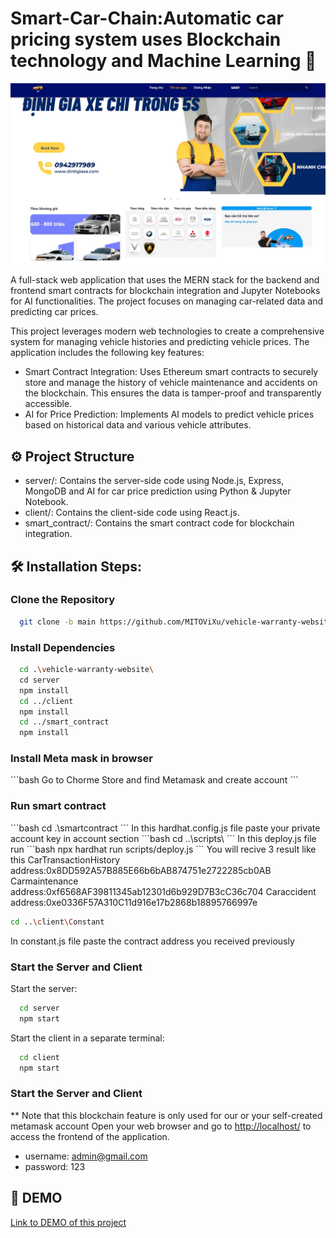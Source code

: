 <h1 align="left" id="title">Smart-Car-Chain:Automatic car pricing system uses Blockchain technology and Machine Learning 👋</h1>
<p align="center"><img src="https://raw.githubusercontent.com/MITOViXu/vehicle-warranty-website/main/client/src/assets/website_img.jpg" alt="project-image"></p>

<p id="description">A full-stack web application that uses the MERN stack for the backend and frontend smart contracts for blockchain integration and Jupyter Notebooks for AI functionalities. The project focuses on managing car-related data and predicting car prices.</p>

This project leverages modern web technologies to create a comprehensive system for managing vehicle histories and predicting vehicle prices. The application includes the following key features:

- Smart Contract Integration: Uses Ethereum smart contracts to securely store and manage the history of vehicle maintenance and accidents on the blockchain. This ensures the data is tamper-proof and transparently accessible.
- AI for Price Prediction: Implements AI models to predict vehicle prices based on historical data and various vehicle attributes.

<h2>⚙ Project Structure</h2>

- server/: Contains the server-side code using Node.js, Express, MongoDB and AI for car price prediction using Python & Jupyter Notebook.
- client/: Contains the client-side code using React.js.
- smart_contract/: Contains the smart contract code for blockchain integration.

<h2>🛠️ Installation Steps:</h2>

<h3>Clone the Repository</h3>

```bash
  git clone -b main https://github.com/MITOViXu/vehicle-warranty-website.git
```

<h3>Install Dependencies</h3>

```bash
  cd .\vehicle-warranty-website\
  cd server
  npm install
  cd ../client
  npm install
  cd ../smart_contract
  npm install
```
<h3>Install Meta mask in browser</h3>
```bash
Go to Chorme Store and find Metamask and create account
```
<h3> Run smart contract</h3>
```bash
cd .\smartcontract
```
In this hardhat.config.js file paste your private account key in account section
```bash
cd ..\scripts\
```
In this deploy.js file run 
```bash
npx hardhat run scripts/deploy.js
```
You will recive 3 result like this 
CarTransactionHistory address:0x8DD592A57B885E66b6bAB874751e2722285cb0AB
Carmaintenance address:0xf6568AF39811345ab12301d6b929D7B3cC36c704
Caraccident address:0xe0336F57A310C11d916e17b2868b18895766997e

```bash
cd ..\client\Constant
```
In constant.js file  paste the contract address you received previously

<h3>Start the Server and Client</h3>

Start the server:

```bash
  cd server
  npm start
```

Start the client in a separate terminal:

```bash
  cd client
  npm start
```

<h3>Start the Server and Client</h3>

** Note that this blockchain feature is only used for our or your self-created metamask account 
Open your web browser and go to [http://localhost/](http://localhost/) to access the frontend of the application.

- username: admin@gmail.com
- password: 123

<h2>🚀 DEMO</h2>

[Link to DEMO of this project](https://drive.google.com/file/d/1VOyDNEY2DhmZyKcFNrcY-gBIkN0dhWCw/view)
